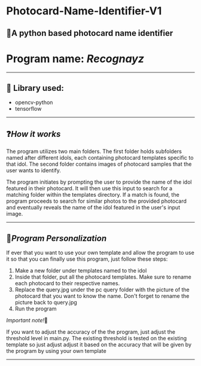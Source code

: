 # Photocard-Name-Identifier-V1
:snake:A python based photocard name identifier 
---
# Program name: *Recognayz*
---
## :book: Library used:
* opencv-python
* tensorflow
---
## :question:*How it works*
The program utilizes two main folders. The first folder holds subfolders named after different idols, each containing photocard templates specific to that idol. The second folder contains images of photocard samples that the user wants to identify.

The program initiates by prompting the user to provide the name of the idol featured in their photocard. It will then use this input to search for a matching folder within the templates directory. If a match is found, the program proceeds to search for similar photos to the provided photocard and eventually reveals the name of the idol featured in the user's input image.

---
## :art:*Program Personalization*
If ever that you want to use your own template and allow the program to use it so that you can finally use this program, just follow these steps:

1. Make a new folder under templates named to the idol 
2. Inside that folder, put all the photocard templates. 
    Make sure to rename each photocard to their respective names.
3. Replace the query.jpg under the pc query folder with the picture of the photocard that you want to know the name.
    Don't forget to rename the picture back to query.jpg
4. Run the program 

*Important note!*:loudspeaker: 
    
If you want to adjust the accuracy of the the program, just adjust the threshold level in main.py. The existing threshold is tested on the existing template so just adjust adjust it based on the accuracy that will be given by the program by using your own template

---





